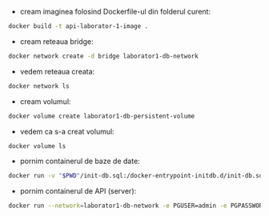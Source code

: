 - cream imaginea folosind Dockerfile-ul din folderul curent:
```bash
docker build -t api-laborator-1-image .
```
- cream reteaua bridge:
```bash
docker network create -d bridge laborator1-db-network
```
- vedem reteaua creata:
```bash
docker network ls
```
- cream volumul:
```bash
docker volume create laborator1-db-persistent-volume
```
- vedem ca s-a creat volumul:
```bash
docker volume ls
```
- pornim containerul de baze de date:
```bash
docker run -v "$PWD"/init-db.sql:/docker-entrypoint-initdb.d/init-db.sql -v laborator1-db-persistent-volume:/var/lib/postgresql/data --network=laborator1-db-network -e POSTGRES_USER=admin -e POSTGRES_PASSWORD=admin -e POSTGRES_DB=books --name laborator1-db postgres
```
- pornim containerul de API (server):
```bash
docker run --network=laborator1-db-network -e PGUSER=admin -e PGPASSWORD=admin -e PGDATABASE=books -e PGHOST=laborator1-db -e PGPORT=5432 --name laborator1-api -p 5555:80 api-laborator-1-image
```